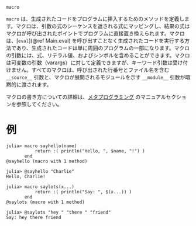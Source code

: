 ```
macro
```

`macro` は、生成されたコードをプログラムに挿入するためのメソッドを定義します。マクロは、引数の式のシーケンスを返される式にマッピングし、結果の式はマクロが呼び出されたポイントでプログラムに直接置き換えられます。マクロは、[`eval`](@ref Main.eval) を呼び出すことなく生成されたコードを実行する方法であり、生成されたコードは単に周囲のプログラムの一部になります。マクロの引数には、式、リテラル値、およびシンボルを含めることができます。マクロは可変数の引数（varargs）に対して定義できますが、キーワード引数は受け付けません。すべてのマクロは、呼び出された行番号とファイル名を含む `__source__` 引数と、マクロが展開されるモジュールを示す `__module__` 引数が暗黙的に渡されます。

マクロの書き方についての詳細は、[メタプログラミング](@ref) のマニュアルセクションを参照してください。

# 例

```jldoctest
julia> macro sayhello(name)
           return :( println("Hello, ", $name, "!") )
       end
@sayhello (macro with 1 method)

julia> @sayhello "Charlie"
Hello, Charlie!

julia> macro saylots(x...)
           return :( println("Say: ", $(x...)) )
       end
@saylots (macro with 1 method)

julia> @saylots "hey " "there " "friend"
Say: hey there friend
```
